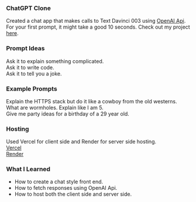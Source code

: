 ### ChatGPT Clone
Created a chat app that makes calls to Text Davinci 003 using [OpenAI Api](https://openai.com/api/). For your first prompt, it might take a good 10 seconds. Check out my project [here](https://chat-gpt-clone-self.vercel.app/).

### Prompt Ideas
Ask it to explain something complicated.\
Ask it to write code.\
Ask it to tell you a joke.

### Example Prompts
Explain the HTTPS stack but do it like a cowboy from the old westerns.\
What are wormholes. Explain like I am 5.\
Give me party ideas for a birthday of a 29 year old.

### Hosting
Used Vercel for client side and Render for server side hosting.\
[Vercel](https://vercel.com)\
[Render](https://render.com/)

### What I Learned
* How to create a chat style front end.
* How to fetch responses using OpenAI Api.
* How to host both the client side and server side.
